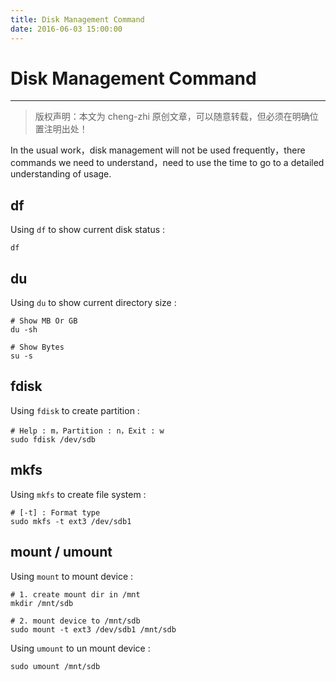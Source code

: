 ```yaml
---
title: Disk Management Command 
date: 2016-06-03 15:00:00
---
```


# Disk Management Command
***
> 版权声明：本文为 cheng-zhi 原创文章，可以随意转载，但必须在明确位置注明出处！ 


In the usual work，disk management will not be used frequently，there commands we need to understand，need to use the time to go to a detailed understanding of usage.

## df
Using `df` to show current disk status :
```
df
```
## du
Using `du` to show current directory size :
```
# Show MB Or GB
du -sh

# Show Bytes
su -s
```

## fdisk
Using `fdisk` to create partition :
```
# Help : m，Partition : n，Exit : w
sudo fdisk /dev/sdb
```

## mkfs
Using `mkfs` to create file system :
```
# [-t] : Format type
sudo mkfs -t ext3 /dev/sdb1
```

## mount / umount
Using `mount` to mount device :
```
# 1. create mount dir in /mnt
mkdir /mnt/sdb

# 2. mount device to /mnt/sdb
sudo mount -t ext3 /dev/sdb1 /mnt/sdb
```

Using `umount` to un mount device :
```
sudo umount /mnt/sdb
```

